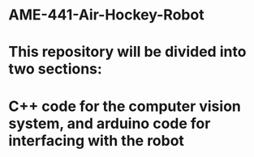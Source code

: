 # AME-441-Air-Hockey-Robot

# This repository will be divided into two sections: 

# C++ code for the computer vision system, and arduino code for interfacing with the robot
